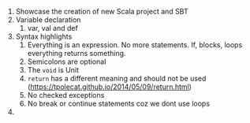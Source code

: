 1. Showcase the creation of new Scala project and SBT
2. Variable declaration 
	1. var, val and def
2. Syntax highlights
	1. Everything is an expression. No more statements. If, blocks, loops everything returns something. 
	2. Semicolons are optional
	3. The `void` is Unit
	4. `return` has a different meaning and should not be used (https://tpolecat.github.io/2014/05/09/return.html) 
	5. No checked exceptions
	6. No break or continue statements coz we dont use loops
3. 